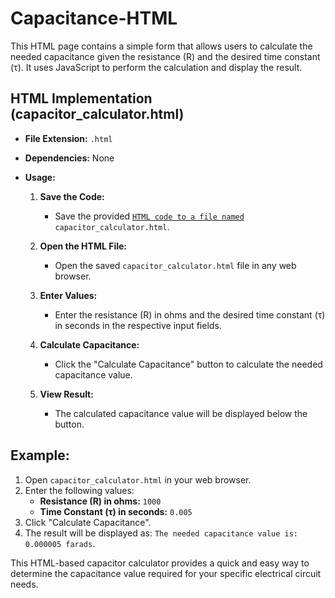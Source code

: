 # Capacitance-HTML
This HTML page contains a simple form that allows users to calculate the needed capacitance given the resistance (R) and the desired time constant (τ). It uses JavaScript to perform the calculation and display the result.

## HTML Implementation (capacitor_calculator.html)

- **File Extension:** `.html`
- **Dependencies:** None

- **Usage:**
  1. **Save the Code:**
     - Save the provided [`HTML code to a file named`](capacitor_calculator.html) `capacitor_calculator.html`.

  2. **Open the HTML File:**
     - Open the saved `capacitor_calculator.html` file in any web browser.

  3. **Enter Values:**
     - Enter the resistance (R) in ohms and the desired time constant (τ) in seconds in the respective input fields.

  4. **Calculate Capacitance:**
     - Click the "Calculate Capacitance" button to calculate the needed capacitance value.

  5. **View Result:**
     - The calculated capacitance value will be displayed below the button.

## Example:

1. Open `capacitor_calculator.html` in your web browser.
2. Enter the following values:
   - **Resistance (R) in ohms:** `1000`
   - **Time Constant (τ) in seconds:** `0.005`
3. Click "Calculate Capacitance".
4. The result will be displayed as: `The needed capacitance value is: 0.000005 farads`.

This HTML-based capacitor calculator provides a quick and easy way to determine the capacitance value required for your specific electrical circuit needs.
